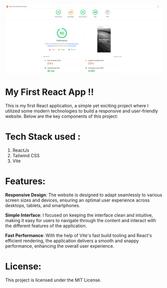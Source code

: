 ![alt text](https://github.com/JeckPGR/AirCarft/blob/main/public/images/report.png)

# My First React App !!

This is my first React application, a simple yet exciting project where I utilized some modern technologies to build a responsive and user-friendly website. Below are the key components of this project:

# Tech Stack used :
1. ReactJs
2. Tailwind CSS
3. Vite

# Features:
<strong>Responsive Design</strong>: The website is designed to adapt seamlessly to various screen sizes and devices, ensuring an optimal user experience across desktops, tablets, and smartphones.

<strong>Simple Interface</strong>: I focused on keeping the interface clean and intuitive, making it easy for users to navigate through the content and interact with the different features of the application.

<strong>Fast Performance</strong>: With the help of Vite's fast build tooling and React's efficient rendering, the application delivers a smooth and snappy performance, enhancing the overall user experience.

# License:
This project is licensed under the MIT License.
